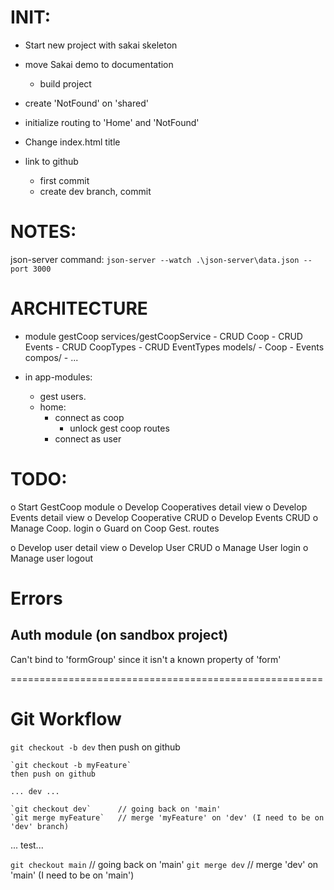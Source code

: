 # INIT: 
- Start new project with sakai skeleton
- move Sakai demo to documentation
	- build project
- create 'NotFound' on 'shared'
- initialize routing to 'Home' and 'NotFound'

- Change index.html title

- link to github
	- first commit
	- create dev branch, commit

# NOTES:
json-server command:
`json-server --watch .\json-server\data.json --port 3000`


# ARCHITECTURE
- module gestCoop
	services/gestCoopService
		- CRUD Coop
		- CRUD Events
		- CRUD CoopTypes
		- CRUD EventTypes
	models/
		- Coop
		- Events
	compos/
		- ...

- in app-modules:
	- gest users.
	- home: 
		- connect as coop
			- unlock gest coop routes
		- connect as user


# TODO:
o Start GestCoop module
	o Develop Cooperatives detail view
	o Develop Events detail view
	o Develop Cooperative CRUD
	o Develop Events CRUD
o Manage Coop. login
	o Guard on Coop Gest. routes

o Develop user detail view
o Develop User CRUD
o Manage User login
o Manage user logout


# Errors
## Auth module (on sandbox project)
Can't bind to 'formGroup' since it isn't a known property of 'form'


======================================================

# Git Workflow
`git checkout -b dev`
then push on github

	`git checkout -b myFeature`
	then push on github

	... dev ...

	`git checkout dev`		// going back on 'main'
	`git merge myFeature` 	// merge 'myFeature' on 'dev' (I need to be on 'dev' branch)

... test...

`git checkout main` 		// going back on 'main'
`git merge dev` 			// merge 'dev' on 'main' (I need to be on 'main')
